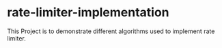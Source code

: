 # rate-limiter-implementation
This Project is to demonstrate different algorithms used to implement rate limiter.
